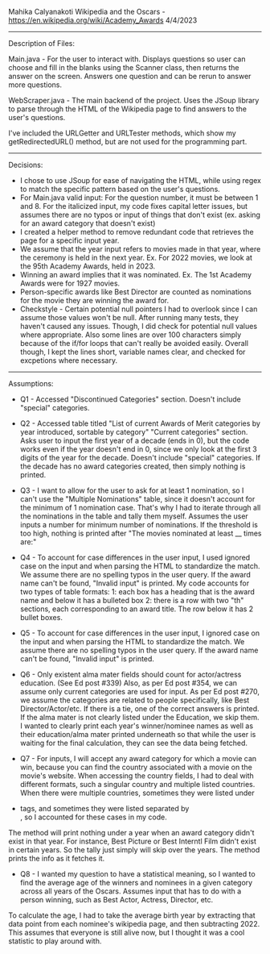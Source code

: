 Mahika Calyanakoti
Wikipedia and the Oscars - https://en.wikipedia.org/wiki/Academy_Awards
4/4/2023

-----------------------------------------------------------------------
Description of Files:

Main.java - For the user to interact with. Displays questions so user
can choose and fill in the blanks using the Scanner class, then returns
the answer on the screen. Answers one question and can be rerun to answer
more questions.

WebScraper.java - The main backend of the project. Uses the JSoup library
to parse through the HTML of the Wikipedia page to find answers to the
user's questions.

I've included the URLGetter and URLTester methods, which show my
getRedirectedURL() method, but are not used for the programming part.

-----------------------------------------------------------------------
Decisions:

- I chose to use JSoup for ease of navigating the HTML, while using
regex to match the specific pattern based on the user's questions.
- For Main.java valid input: For the question number, it must be
between 1 and 8. For the italicized input, my code fixes capital letter
issues, but assumes there are no typos or input of things that don't exist
(ex. asking for an award category that doesn't exist)
- I created a helper method to remove redundant code that retrieves
the page for a specific input year.
- We assume that the year input refers to movies made in that year, where the ceremony
  is held in the next year. Ex. For 2022 movies, we look at the 95th Academy Awards, held in 2023.
- Winning an award implies that it was nominated. Ex. The 1st Academy Awards were for 1927 movies.
- Person-specific awards like Best Director are counted as nominations for the movie they are winning
  the award for.
- Checkstyle - Certain potential null pointers I had to overlook since I can assume those values won't
be null. After running many tests, they haven't caused any issues. Though, I did check for potential
null values where appropriate. Also some lines are over 100 characters simply because of the if/for loops
that can't really be avoided easily. Overall though, I kept the lines short, variable names clear, and checked
for excpetions where necessary.

-----------------------------------------------------------------------
Assumptions:

- Q1 - Accessed "Discontinued Categories" section. Doesn't include "special" categories.

- Q2 - Accessed table titled "List of current Awards of Merit categories by year
 introduced, sortable by category" "Current categories" section. Asks user to input
 the first year of a decade (ends in 0), but the code works even if the year doesn't
 end in 0, since we only look at the first 3 digits of the year for the decade.
 Doesn't include "special" categories. If the decade has no award categories created, then
 simply nothing is printed.

- Q3 - I want to allow for the user to ask for at least 1 nomination, so I can't use the "Multiple Nominations"
table, since it doesn't account for the minimum of 1 nomination case. That's why I had to iterate through
all the nominations in the table and tally them myself. Assumes the user inputs a number for minimum number of
nominations. If the threshold is too high, nothing is printed after "The movies nominated at least __ times are:"

- Q4 - To account for case differences in the user input, I used ignored case on the input and when
parsing the HTML to standardize the match. We assume there are no spelling typos in the user query. If
the award name can't be found, "Invalid input" is printed.
My code accounts for two types of table formats:
1: each box has a heading that is the award name and below it has a bulleted box
2: there is a row with two "th" sections, each corresponding to an award title. The row below it has 2 bullet boxes.

- Q5 - To account for case differences in the user input, I ignored case on the input and when
       parsing the HTML to standardize the match. We assume there are no spelling typos in the user query. If
       the award name can't be found, "Invalid input" is printed.

- Q6 - Only existent alma mater fields should count for actor/actress education. (See Ed post #339)
Also, as per Ed post #354, we can assume only current categories are used for input.
As per Ed post #270, we assume the categories are related to people specifically, like Best Director/Actor/etc.
If there is a tie, one of the correct answers is printed.
If the alma mater is not clearly listed under the Education, we skip them.
I wanted to clearly print each year's winner/nominee names as well as their education/alma mater printed underneath
so that while the user is waiting for the final calculation, they can see the data being fetched.

- Q7 - For inputs, I will accept any award category for which a movie can win, because you can find the country
associated with a movie on the movie's website.
When accessing the country fields, I had to deal with different formats, such a singular country and multiple
listed countries. When there were multiple countries, sometimes they were listed under <li> tags, and sometimes
they were listed separated by <br>, so I accounted for these cases in my code.

The method will print nothing under a year when an award category didn't exist in that year. For instance,
Best Picture or Best Interntl Film didn't exist in certain years. So the tally just simply will skip over the years.
The method prints the info as it fetches it.

- Q8 - I wanted my question to have a statistical meaning, so I wanted to find the average age of the winners
and nominees in a given category across all years of the Oscars. Assumes input that has to do with a person winning,
such as Best Actor, Actress, Director, etc.

To calculate the age, I had to take the average birth year by extracting that data point from each nominee's
wikipedia page, and then subtracting 2022. This assumes that everyone is still alive now, but I thought it was
a cool statistic to play around with.
